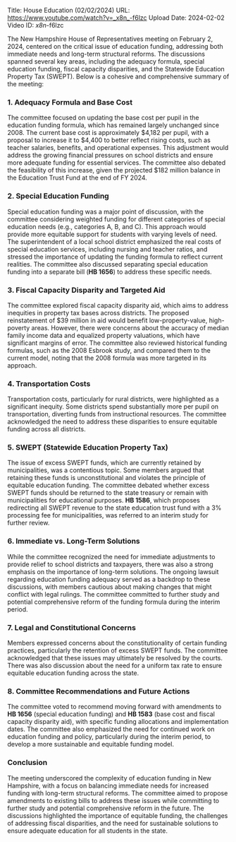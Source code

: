 Title: House Education (02/02/2024)
URL: https://www.youtube.com/watch?v=_x8n_-f6lzc
Upload Date: 2024-02-02
Video ID: _x8n_-f6lzc

The New Hampshire House of Representatives meeting on February 2, 2024, centered on the critical issue of education funding, addressing both immediate needs and long-term structural reforms. The discussions spanned several key areas, including the adequacy formula, special education funding, fiscal capacity disparities, and the Statewide Education Property Tax (SWEPT). Below is a cohesive and comprehensive summary of the meeting:

### **1. Adequacy Formula and Base Cost**
The committee focused on updating the base cost per pupil in the education funding formula, which has remained largely unchanged since 2008. The current base cost is approximately $4,182 per pupil, with a proposal to increase it to $4,400 to better reflect rising costs, such as teacher salaries, benefits, and operational expenses. This adjustment would address the growing financial pressures on school districts and ensure more adequate funding for essential services. The committee also debated the feasibility of this increase, given the projected $182 million balance in the Education Trust Fund at the end of FY 2024.

### **2. Special Education Funding**
Special education funding was a major point of discussion, with the committee considering weighted funding for different categories of special education needs (e.g., categories A, B, and C). This approach would provide more equitable support for students with varying levels of need. The superintendent of a local school district emphasized the real costs of special education services, including nursing and teacher ratios, and stressed the importance of updating the funding formula to reflect current realities. The committee also discussed separating special education funding into a separate bill (**HB 1656**) to address these specific needs.

### **3. Fiscal Capacity Disparity and Targeted Aid**
The committee explored fiscal capacity disparity aid, which aims to address inequities in property tax bases across districts. The proposed reinstatement of $39 million in aid would benefit low-property-value, high-poverty areas. However, there were concerns about the accuracy of median family income data and equalized property valuations, which have significant margins of error. The committee also reviewed historical funding formulas, such as the 2008 Esbrook study, and compared them to the current model, noting that the 2008 formula was more targeted in its approach.

### **4. Transportation Costs**
Transportation costs, particularly for rural districts, were highlighted as a significant inequity. Some districts spend substantially more per pupil on transportation, diverting funds from instructional resources. The committee acknowledged the need to address these disparities to ensure equitable funding across all districts.

### **5. SWEPT (Statewide Education Property Tax)**
The issue of excess SWEPT funds, which are currently retained by municipalities, was a contentious topic. Some members argued that retaining these funds is unconstitutional and violates the principle of equitable education funding. The committee debated whether excess SWEPT funds should be returned to the state treasury or remain with municipalities for educational purposes. **HB 1586**, which proposes redirecting all SWEPT revenue to the state education trust fund with a 3% processing fee for municipalities, was referred to an interim study for further review.

### **6. Immediate vs. Long-Term Solutions**
While the committee recognized the need for immediate adjustments to provide relief to school districts and taxpayers, there was also a strong emphasis on the importance of long-term solutions. The ongoing lawsuit regarding education funding adequacy served as a backdrop to these discussions, with members cautious about making changes that might conflict with legal rulings. The committee committed to further study and potential comprehensive reform of the funding formula during the interim period.

### **7. Legal and Constitutional Concerns**
Members expressed concerns about the constitutionality of certain funding practices, particularly the retention of excess SWEPT funds. The committee acknowledged that these issues may ultimately be resolved by the courts. There was also discussion about the need for a uniform tax rate to ensure equitable education funding across the state.

### **8. Committee Recommendations and Future Actions**
The committee voted to recommend moving forward with amendments to **HB 1656** (special education funding) and **HB 1583** (base cost and fiscal capacity disparity aid), with specific funding allocations and implementation dates. The committee also emphasized the need for continued work on education funding and policy, particularly during the interim period, to develop a more sustainable and equitable funding model.

### **Conclusion**
The meeting underscored the complexity of education funding in New Hampshire, with a focus on balancing immediate needs for increased funding with long-term structural reforms. The committee aimed to propose amendments to existing bills to address these issues while committing to further study and potential comprehensive reform in the future. The discussions highlighted the importance of equitable funding, the challenges of addressing fiscal disparities, and the need for sustainable solutions to ensure adequate education for all students in the state.